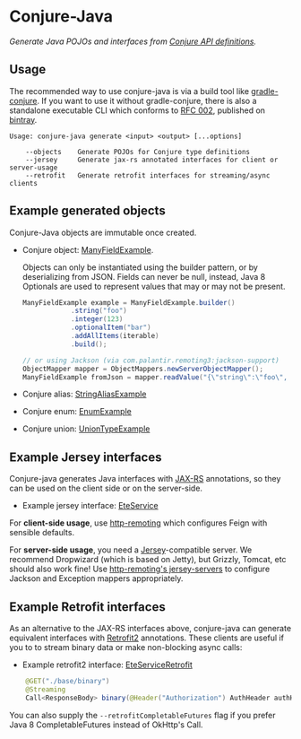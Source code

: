 # Conjure-Java

_Generate Java POJOs and interfaces from [Conjure API definitions](https://github.com/palantir/conjure)._

## Usage

The recommended way to use conjure-java is via a build tool like [gradle-conjure](https://github.com/palantir/gradle-conjure). If you want to use it without gradle-conjure, there is also a standalone executable CLI which conforms to [RFC 002](https://github.com/palantir/conjure/blob/develop/rfc/002-contract-for-conjure-generators.md),  published on [bintray](https://bintray.com/palantir/releases/conjure-java).

    Usage: conjure-java generate <input> <output> [...options]

        --objects    Generate POJOs for Conjure type definitions
        --jersey     Generate jax-rs annotated interfaces for client or server-usage
        --retrofit   Generate retrofit interfaces for streaming/async clients

## Example generated objects

Conjure-Java objects are immutable once created.

- Conjure object: [ManyFieldExample](./conjure-java-core/src/integrationInput/java/com/palantir/product/ManyFieldExample.java).

  Objects can only be instantiated using the builder pattern, or by deserializing from JSON. Fields can never be null, instead, Java 8 Optionals are used to represent values that may or may not be present.

    ```java
    ManyFieldExample example = ManyFieldExample.builder()
                .string("foo")
                .integer(123)
                .optionalItem("bar")
                .addAllItems(iterable)
                .build();

    // or using Jackson (via com.palantir.remoting3:jackson-support)
    ObjectMapper mapper = ObjectMappers.newServerObjectMapper();
    ManyFieldExample fromJson = mapper.readValue("{\"string\":\"foo\", ...}", ManyFieldExample.class);
    ```

- Conjure alias: [StringAliasExample](./conjure-java-core/src/integrationInput/java/com/palantir/product/StringAliasExample.java)
- Conjure enum: [EnumExample](./conjure-java-core/src/integrationInput/java/com/palantir/product/EnumExample.java)
- Conjure union: [UnionTypeExample](./conjure-java-core/src/integrationInput/java/com/palantir/product/UnionTypeExample.java)

## Example Jersey interfaces

Conjure-java generates Java interfaces with [JAX-RS](http://jax-rs-spec.java.net/) annotations, so they can be used on the client side or on the server-side.

- Example jersey interface: [EteService](./conjure-java-core/src/integrationInput/java/com/palantir/product/EteService.java)

For **client-side usage**, use [http-remoting](https://github.com/palantir/http-remoting#jaxrs-clients) which configures Feign with sensible defaults.

For **server-side usage**, you need a [Jersey](https://jersey.github.io/)-compatible server. We recommend Dropwizard (which is based on Jetty), but Grizzly, Tomcat, etc should also work fine!  Use [http-remoting's jersey-servers](https://github.com/palantir/http-remoting#jersey-servers) to configure Jackson and Exception mappers appropriately.


## Example Retrofit interfaces

As an alternative to the JAX-RS interfaces above, conjure-java can generate equivalent interfaces with [Retrofit2](http://square.github.io/retrofit/) annotations. These clients are useful if you to to stream binary data or make non-blocking async calls:

- Example retrofit2 interface: [EteServiceRetrofit](./conjure-java-core/src/integrationInput/java/com/palantir/product/EteServiceRetrofit.java)

```java
    @GET("./base/binary")
    @Streaming
    Call<ResponseBody> binary(@Header("Authorization") AuthHeader authHeader);
```

You can also supply the `--retrofitCompletableFutures` flag if you prefer Java 8 CompletableFutures instead of OkHttp's Call.

